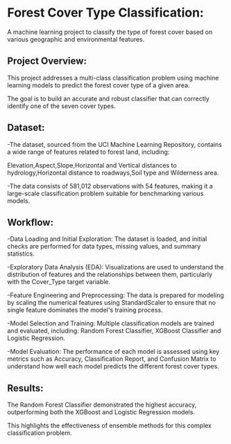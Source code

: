 # Forest Cover Type Classification:
A machine learning project to classify the type of forest cover based on various geographic and environmental features.

## Project Overview:
This project addresses a multi-class classification problem using machine learning models to predict the forest cover type of a given area.

The goal is to build an accurate and robust classifier that can correctly identify one of the seven cover types.

## Dataset:

-The dataset, sourced from the UCI Machine Learning Repository, contains a wide range of features related to forest land, including:

Elevation,Aspect,Slope,Horizontal and Vertical distances to hydrology,Horizontal distance to roadways,Soil type and Wilderness area.

-The data consists of 581,012 observations with 54 features, making it a large-scale classification problem suitable for benchmarking various models.

## Workflow:

-Data Loading and Initial Exploration: The dataset is loaded, and initial checks are performed for data types, missing values, and summary statistics.

-Exploratory Data Analysis (EDA): Visualizations are used to understand the distribution of features and the relationships between them, particularly with the Cover_Type target variable.

-Feature Engineering and Preprocessing: The data is prepared for modeling by scaling the numerical features using StandardScaler to ensure that no single feature dominates the model's training process.

-Model Selection and Training: Multiple classification models are trained and evaluated, including:
Random Forest Classifier, XGBoost Classifier and Logistic Regression.

-Model Evaluation: The performance of each model is assessed using key metrics such as Accuracy, Classification Report, and Confusion Matrix to understand how well each model predicts the different forest cover types.

## Results:

The Random Forest Classifier demonstrated the highest accuracy, outperforming both the XGBoost and Logistic Regression models. 

This highlights the effectiveness of ensemble methods for this complex classification problem.
